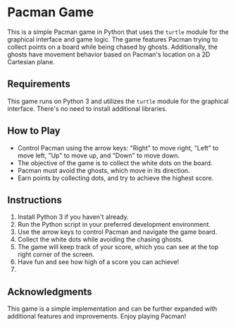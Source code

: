 # Pacman Game

This is a simple Pacman game in Python that uses the `turtle` module for the graphical interface and game logic. The game features Pacman trying to collect points on a board while being chased by ghosts. Additionally, the ghosts have movement behavior based on Pacman's location on a 2D Cartesian plane.

## Requirements

This game runs on Python 3 and utilizes the `turtle` module for the graphical interface. There's no need to install additional libraries.

## How to Play

- Control Pacman using the arrow keys: "Right" to move right, "Left" to move left, "Up" to move up, and "Down" to move down.
- The objective of the game is to collect the white dots on the board.
- Pacman must avoid the ghosts, which move in its direction.
- Earn points by collecting dots, and try to achieve the highest score.

## Instructions

1. Install Python 3 if you haven't already.
2. Run the Python script in your preferred development environment.
3. Use the arrow keys to control Pacman and navigate the game board.
4. Collect the white dots while avoiding the chasing ghosts.
5. The game will keep track of your score, which you can see at the top right corner of the screen.
6. Have fun and see how high of a score you can achieve!
7. 

## Acknowledgments

This game is a simple implementation and can be further expanded with additional features and improvements. Enjoy playing Pacman!






